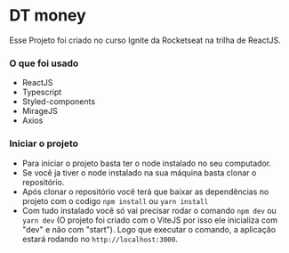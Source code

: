 # DT money
Esse Projeto foi criado no curso Ignite da Rocketseat na trilha de ReactJS.

### O que foi usado
* ReactJS
* Typescript
* Styled-components
* MirageJS
* Axios

### Iniciar o projeto
- Para iniciar o projeto basta ter o node instalado no seu computador.
- Se você ja tiver o node instalado na sua máquina basta clonar o repositório.
- Após clonar o repositório você terá que baixar as dependências no projeto com o codigo `npm install` ou `yarn install`
- Com tudo instalado você só vai precisar rodar o comando `npm dev` ou `yarn dev` (O projeto foi criado com o ViteJS por isso ele inicializa com "dev" e não com "start"). Logo que executar o comando, a aplicação estará rodando no `http://localhost:3000`.
